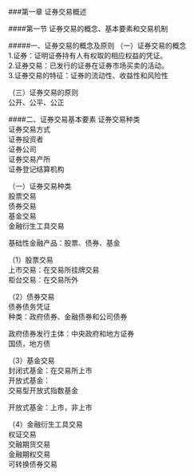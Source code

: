 ###第一章 证券交易概述

####第一节 证券交易的概念、基本要素和交易机制

#####一、证券交易的概念及原则
（一）证券交易的概念<br/>
1.证券：证明证券持有人有权取的相应权益的凭证。<br/>
2.证券交易：已发行的证券在证券市场买卖的活动。<br/>
3.证券交易的特征：证券的流动性、收益性和风险性<br/>

（三）证券交易的原则<br/>
公开、公平、公正<br/>

####二、证券交易基本要素
证券交易种类<br/>
证券交易方式<br/>
证券投资者<br/>
证券公司<br/>
证券交易产所<br/>
证券登记结算机构<br/>

（一）证券交易种类<br/>
股票交易<br/>
债券交易<br/>
基金交易<br/>
金融衍生工具交易<br/>

基础性金融产品：股票、债券、基金<br/>

（1）股票交易<br/>
上市交易：在交易所挂牌交易<br/>
柜台交易：在交易所外<br/>

（2）债券交易<br/>
债券债务凭证<br/>
种类：政府债券、金融债券和公司债券<br/>

政府债券发行主体：中央政府和地方证券<br/>
国债，地方债


（3）基金交易<br/>
封闭式基金：在交易所上市<br/>
开放式基金：<br/>
交易型开放式指数基金<br/>

开放式基金：上市，非上市<br/>

（4）金融衍生工具交易<br/>
权证交易<br/>
交融期货交易<br/>
金融期权交易<br/>
可转换债券交易<br/>